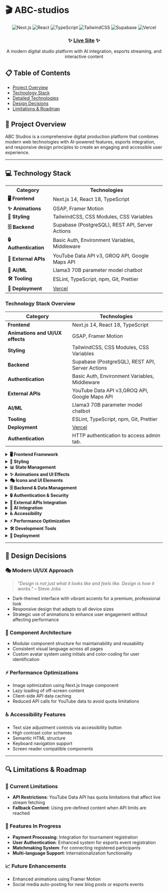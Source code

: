 # 🎬 ABC-studios

<div align="center">
  
  ![Next.js](https://img.shields.io/badge/Next.js%2014-black?style=for-the-badge&logo=next.js&logoColor=white)
  ![React](https://img.shields.io/badge/React%2018-61DAFB?style=for-the-badge&logo=react&logoColor=black)
  ![TypeScript](https://img.shields.io/badge/TypeScript-3178C6?style=for-the-badge&logo=typescript&logoColor=white)
  ![TailwindCSS](https://img.shields.io/badge/TailwindCSS-38B2AC?style=for-the-badge&logo=tailwind-css&logoColor=white)
  ![Supabase](https://img.shields.io/badge/Supabase-3ECF8E?style=for-the-badge&logo=supabase&logoColor=white)
  ![Vercel](https://img.shields.io/badge/Vercel-000000?style=for-the-badge&logo=vercel&logoColor=white)

  ### ✨ [Live Site](https://abc-studios.vercel.app/) ✨
  
  <p>A modern digital studio platform with AI integration, esports streaming, and interactive content</p>
  
</div>

## 📋 Table of Contents

- [Project Overview](#-project-overview)
- [Technology Stack](#-technology-stack)
- [Detailed Technologies](#-detailed-technologies)
- [Design Decisions](#-design-decisions)
- [Limitations & Roadmap](#-limitations--roadmap)

## 🚀 Project Overview

ABC Studios is a comprehensive digital production platform that combines modern web technologies with AI-powered features, esports integration, and responsive design principles to create an engaging and accessible user experience.

---

## 💻 Technology Stack

<table>
  <tr>
    <th>Category</th>
    <th>Technologies</th>
  </tr>
  <tr>
    <td><b>🖥️ Frontend</b></td>
    <td>Next.js 14, React 18, TypeScript</td>
  </tr>
  <tr>
    <td><b>✨ Animations</b></td>
    <td>GSAP, Framer Motion</td>
  </tr>
  <tr>
    <td><b>🎨 Styling</b></td>
    <td>TailwindCSS, CSS Modules, CSS Variables</td>
  </tr>
  <tr>
    <td><b>🗄️ Backend</b></td>
    <td>Supabase (PostgreSQL), REST API, Server Actions</td>
  </tr>
  <tr>
    <td><b>🔒 Authentication</b></td>
    <td>Basic Auth, Environment Variables, Middleware</td>
  </tr>
  <tr>
    <td><b>🔌 External APIs</b></td>
    <td>YouTube Data API v3, GROQ API, Google Maps API</td>
  </tr>
  <tr>
    <td><b>🤖 AI/ML</b></td>
    <td>Llama3 70B parameter model chatbot</td>
  </tr>
  <tr>
    <td><b>🛠️ Tooling</b></td>
    <td>ESLint, TypeScript, npm, Git, Prettier</td>
  </tr>
  <tr>
    <td><b>🚀 Deployment</b></td>
    <td><a href="https://abc-studios.vercel.app/">Vercel</a></td>
  </tr>
</table>

### Technology Stack Overview

| Category | Technologies |
|----------|-------------|
| **Frontend** | Next.js 14, React 18, TypeScript |
| **Animations and UI/UX effects** | GSAP, Framer Motion |
| **Styling** | TailwindCSS, CSS Modules, CSS Variables |
| **Backend** | Supabase (PostgreSQL), REST API, Server Actions |
| **Authentication** | Basic Auth, Environment Variables, Middleware |
| **External APIs** | YouTube Data API v3,GROQ API, Google Maps API  |
| **AI/ML** | Llama3 70B parameter model chatbot |
| **Tooling** | ESLint, TypeScript, npm, Git, Prettier |
| **Deployment** | [Vercel](https://abc-studios.vercel.app/) |
| **Authentication** | HTTP authentication to access admin tab. |

<details>
<summary><b>🖥️ Frontend Framework</b></summary>
<br>

- Next.js 14 with App Router
- React 18 with TypeScript
- Server and Client Components
</details>

<details>
<summary><b>🎨 Styling</b></summary>
<br>

- TailwindCSS with custom theme
- CSS Modules
- CSS Variables for theming
- Responsive design principles
</details>

<details>
<summary><b>📊 State Management</b></summary>
<br>

- React Context API
- React Hooks (useState, useEffect, useRef, useContext)
- Custom hook patterns
</details>

<details>
<summary><b>✨ Animations and UI Effects</b></summary>
<br>

- GSAP (GreenSock Animation Platform) for advanced homepage animations
- Framer Motion for page transitions and micro-interactions
- CSS Transitions and keyframes
- Intersection Observer API for scroll animations
</details>

<details>
<summary><b>🎭 Icons and UI Elements</b></summary>
<br>

- Lucide React for consistent iconography
- Custom SVG assets
- Responsive image handling
</details>

<details>
<summary><b>🗄️ Backend & Data Management</b></summary>
<br>

- Supabase (PostgreSQL) for database
- REST API endpoints
- Server actions for form submissions
- Data fetching with SWR for optimized caching
</details>

<details>
<summary><b>🔒 Authentication & Security</b></summary>
<br>

- Basic authentication for admin section
- Environment variables for API keys
- Middleware for protected routes
- Form validation and sanitization
</details>

<details>
<summary><b>🔌 External APIs Integration</b></summary>
<br>

- YouTube Data API v3 for live esports streaming with fallback mechanisms
- Google Maps API for interactive location display
- GROQ API for AI-powered features
- Error handling and graceful degradation
- Rate limiting management
</details>

<details>
<summary><b>🤖 AI Integration</b></summary>
<br>

- GROQ API for accessing large language models
- Llama3 70B parameter model for the intelligent chatbot assistant
- Context-aware responses in the AI chat feature
- Optimized prompt engineering for relevant results
</details>

<details>
<summary><b>♿ Accessibility</b></summary>
<br>

- ARIA attributes
- Keyboard navigation
- Screen reader support
- Color contrast compliance
- Font size adjustments
- Focus management
</details>

<details>
<summary><b>⚡ Performance Optimization</b></summary>
<br>

- Image optimization with Next.js Image
- Code splitting
- Lazy loading components
- Font optimization
- Minimizing bundle size
- Asset compression
</details>

<details>
<summary><b>🛠️ Development Tools</b></summary>
<br>

- ESLint for code quality
- TypeScript for type safety
- npm for package management
- Git for version control
- Prettier for consistent code formatting
</details>

<details>
<summary><b>🚀 Deployment</b></summary>
<br>

- Vercel for hosting and continuous deployment
- Environment variable management
- Preview deployments for pull requests
</details>

---

## 🎯 Design Decisions

### 🎭 Modern UI/UX Approach

> *"Design is not just what it looks like and feels like. Design is how it works."* – Steve Jobs

- Dark-themed interface with vibrant accents for a premium, professional look
- Responsive design that adapts to all device sizes
- Strategic use of animations to enhance user engagement without affecting performance

### 🧩 Component Architecture

- Modular component structure for maintainability and reusability
- Consistent visual language across all pages
- Custom avatar system using initials and color-coding for user identification

### ⚡ Performance Optimizations

- Image optimization using Next.js Image component
- Lazy loading of off-screen content
- Client-side API data caching
- Reduced API calls for YouTube data to avoid quota limitations

### ♿ Accessibility Features

- Text size adjustment controls via accessibility button
- High contrast color schemes
- Semantic HTML structure
- Keyboard navigation support
- Screen reader compatible components

---

## 🔍 Limitations & Roadmap

### 🚧 Current Limitations

- **API Restrictions**: YouTube Data API has quota limitations that affect live stream fetching
- **Fallback Content**: Using pre-defined content when API limits are reached

### 🔮 Features In Progress

- **Payment Processing**: Integration for tournament registration
- **User Authentication**: Enhanced system for esports event registration
- **Matchmaking System**: For connecting registered participants
- **Multi-language Support**: Internationalization functionality

### 📈 Future Enhancements

- Enhanced animations using Framer Motion
- Social media auto-posting for new blog posts or esports events

